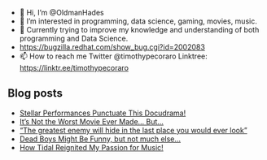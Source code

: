 - 👋 Hi, I’m @OldmanHades
- 👀 I’m interested in programming, data science, gaming, movies, music.
- 🌱 Currently trying to improve my knowledge and understanding of both programming and Data Science.
- https://bugzilla.redhat.com/show_bug.cgi?id=2002083
- 📫 How to reach me Twitter @timothypecoraro
Linktree: https://linktr.ee/timothypecoraro

## Blog posts
<!-- BLOG-POST-LIST:START -->
- [Stellar Performances Punctuate This Docudrama!](https://medium.com/@timothypecoraro/stellar-performances-punctuate-this-docudrama-5274bb297238?source=rss-5097f5c9b801------2)
- [It’s Not the Worst Movie Ever Made… But…](https://medium.com/@timothypecoraro/its-not-the-worst-movie-ever-made-but-c8867b794f4d?source=rss-5097f5c9b801------2)
- [“The greatest enemy will hide in the last place you would ever look”](https://medium.com/@timothypecoraro/the-greatest-enemy-will-hide-in-the-last-place-you-would-ever-look-1ae80d7838d6?source=rss-5097f5c9b801------2)
- [Dead Boys Might Be Funny, but not much else…](https://medium.com/@timothypecoraro/two-ghosts-a-psychic-and-others-0955e521dc47?source=rss-5097f5c9b801------2)
- [How Tidal Reignited My Passion for Music!](https://medium.com/@timothypecoraro/how-tidal-reignited-my-passion-for-music-8aae4ec32058?source=rss-5097f5c9b801------2)
<!-- BLOG-POST-LIST:END -->
